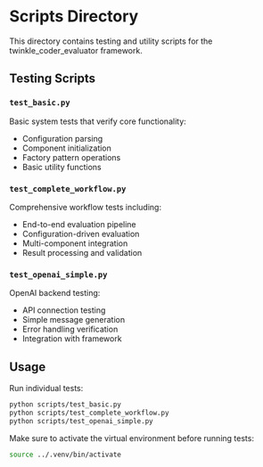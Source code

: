 # Scripts Directory

This directory contains testing and utility scripts for the twinkle_coder_evaluator framework.

## Testing Scripts

### `test_basic.py`
Basic system tests that verify core functionality:
- Configuration parsing
- Component initialization
- Factory pattern operations
- Basic utility functions

### `test_complete_workflow.py`
Comprehensive workflow tests including:
- End-to-end evaluation pipeline
- Configuration-driven evaluation
- Multi-component integration
- Result processing and validation

### `test_openai_simple.py`
OpenAI backend testing:
- API connection testing
- Simple message generation
- Error handling verification
- Integration with framework

## Usage

Run individual tests:
```bash
python scripts/test_basic.py
python scripts/test_complete_workflow.py
python scripts/test_openai_simple.py
```

Make sure to activate the virtual environment before running tests:
```bash
source ../.venv/bin/activate
```